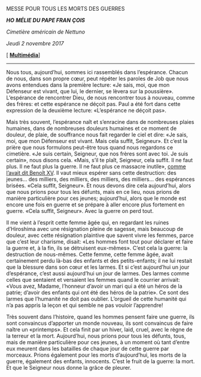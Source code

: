 MESSE POUR TOUS LES MORTS DES GUERRES

***HO*** ***MÉLIE DU PAPE FRAN*** ***ÇOIS***

*Cimetière américain de Nettuno*

*Jeudi 2 novembre 2017*

\[ **[Multimédia](http://w2.vatican.va/content/francesco/fr/events/event.dir.html/content/vaticanevents/fr/2017/11/2/messa-defunti.html)**\]

* * *

Nous tous, aujourd’hui, sommes ici rassemblés dans l’espérance. Chacun de nous, dans son propre cœur, peut répéter les paroles de Job que nous avons entendues dans la première lecture: «Je sais, moi, que mon Défenseur est vivant, que lui, le dernier, se lèvera sur la poussière». L’espérance de rencontrer Dieu, de nous rencontrer tous à nouveau, comme des frères: et cette espérance ne déçoit pas. Paul a été fort dans cette expression de la deuxième lecture: «L’espérance ne déçoit pas».

Mais très souvent, l’espérance naît et s’enracine dans de nombreuses plaies humaines, dans de nombreuses douleurs humaines et ce moment de douleur, de plaie, de souffrance nous fait regarder le ciel et dire: «Je sais, moi, que mon Défenseur est vivant. Mais cela suffit, Seigneur». Et c’est la prière que nous formulons peut-être tous quand nous regardons ce cimetière. «Je suis certain, Seigneur, que nos frères sont avec toi. Je suis certain», nous disons cela. «Mais, s’il te plaît, Seigneur, cela suffit. Il ne faut plus. Il ne faut plus la guerre. Il ne faut plus ce massacre inutile», [comme l’avait dit Benoît XV](https://w2.vatican.va/content/benedict-xv/fr/letters/1917/documents/hf_ben-xv_let_19170801_popoli-belligeranti.html). Il vaut mieux espérer sans cette destruction: des jeunes... des milliers, des milliers, des milliers, des milliers... des espérances brisées. «Cela suffit, Seigneur». Et nous devons dire cela aujourd’hui, alors que nous prions pour tous les défunts, mais en ce lieu, nous prions de manière particulière pour ces jeunes; aujourd’hui, alors que le monde est encore une fois en guerre et se prépare à aller encore plus fortement en guerre. «Cela suffit, Seigneur». Avec la guerre on perd tout.

Il me vient à l’esprit cette femme âgée qui, en regardant les ruines d’Hiroshima avec une résignation pleine de sagesse, mais beaucoup de douleur, avec cette résignation plaintive que savent vivre les femmes, parce que c’est leur charisme, disait: «Les hommes font tout pour déclarer et faire la guerre et, à la fin, ils se détruisent eux-mêmes». C’est cela la guerre: la destruction de nous-mêmes. Cette femme, cette femme âgée, avait certainement perdu là-bas des enfants et des petits-enfants; il ne lui restait que la blessure dans son cœur et les larmes. Et si c’est aujourd’hui un jour d’espérance, c’est aussi aujourd’hui un jour de larmes. Des larmes comme celles que sentaient et versaient les femmes quand le courrier arrivait: «Vous avez, Madame, l’honneur d’avoir un mari qui a été un héros de la patrie; d’avoir des enfants qui ont été des héros de la patrie». Ce sont des larmes que l’humanité ne doit pas oublier. L’orgueil de cette humanité qui n’a pas appris la leçon et qui semble ne pas vouloir l’apprendre!

Très souvent dans l’histoire, quand les hommes pensent faire une guerre, ils sont convaincus d’apporter un monde nouveau, ils sont convaincus de faire naître un «printemps». Et cela finit par un hiver, laid, cruel, avec le règne de la terreur et la mort. Aujourd’hui, nous prions pour tous les défunts, tous, mais de manière particulière pour ces jeunes, à un moment où tant d’entre eux meurent dans les batailles de chaque jour de cette guerre par morceaux. Prions également pour les morts d’aujourd’hui, les morts de la guerre, également des enfants, innocents. C’est le fruit de la guerre: la mort. Et que le Seigneur nous donne la grâce de pleurer.